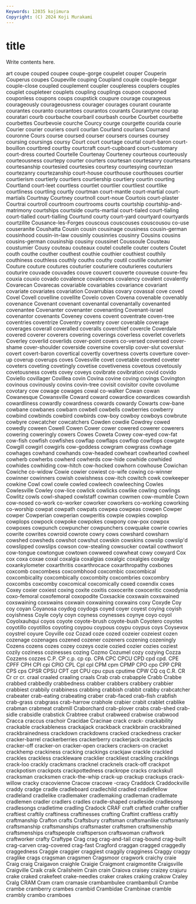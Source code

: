 ```yaml
---
Keywords: 12035 kojimura
Copyright: (C) 2024 Koji Murakami
---
```


# title

Write contents here.



art coupe couped coupee coupe-gorge coupelet couper Couperin
Couperus coupes Coupeville couping Coupland couple couple-beggar couple-close coupled couplement
coupler coupleress couplers couples couplet coupleteer couplets coupling couplings coupon
couponed couponless coupons coups coupstick coupure courage courageous courageously courageousness
courager courages courant courante courantes couranto courantoes courantos courants Courantyne
courap couratari courb courbache courbaril courbash courbe Courbet courbette courbettes
Courbevoie courche Courcy courge courgette courida courie Courier courier couriers
couril courlan Courland courlans Cournand couronne Cours course coursed courser
coursers courses coursey coursing coursings coursy Court court courtage courtal
court-baron court-bouillon courtbred courtby courtcraft court-cupboard court-customary court-dress courted Courtelle
Courtenay Courteney courteous courteously courteousness courtepy courter courters courtesan courtesanry
courtesans courtesanship courtesied courtesies courtesy courtesying courtezan courtezanry courtezanship court-house
courthouse courthouses courtier courtierism courtierly courtiers courtiership courtiery courtin courting
Courtland court-leet courtless courtlet courtlier courtliest courtlike courtliness courtling courtly
courtman court-mantle court-martial court-martials Courtnay Courtney courtnoll court-noue Courtois court-plaster
Courtrai courtroll courtroom courtrooms courts courtship courtship-and-matrimony courtships courtside courts-martial
court-tialed court-tialing court-tialled court-tialling Courtund courty court-yard courtyard courtyards courtzilite
Cousance-les-Forges couscous couscouses couscousou co-use couseranite Coushatta Cousin cousin cousinage
cousiness cousin-german cousinhood cousin-in-law cousinly cousinries cousinry Cousins cousins cousins-german
cousinship cousiny coussinet Coussoule Cousteau coustumier Cousy couteau couteaux coutel
coutelle couter couters Coutet couth couthe couther couthest couthie couthier
couthiest couthily couthiness couthless couthly couths couthy coutil coutille coutumier
Couture couture coutures couturier couturiere couturieres couturiers couturire couvade couvades
couve couvert couverte couveuse couvre-feu couxia couxio covado covalence covalences
covalency covalent covalently Covarecan Covarecas covariable covariables covariance covariant covariate
covariates covariation Covarrubias covary covassal cove coved Covel Covell covelline
covellite Covelo coven Covena covenable covenably covenance Covenant covenant covenantal
covenantally covenanted covenantee Covenanter covenanter covenanting Covenant-israel covenantor covenants Coveney
covens covent coventrate coven-tree coventries coventrize Coventry coventry cover coverable
coverage coverages coverall coveralled coveralls coverchief covercle Coverdale covered coverer
coverers covering coverings coverless coverlet coverlets Coverley coverlid coverlids cover-point
covers co-versed coversed cover-shame cover-shoulder coverside coversine coverslip cover-slut coverslut
covert covert-baron covertical covertly covertness coverts coverture cover-up coverup coverups
coves Covesville covet covetable coveted coveter coveters coveting covetingly covetise
covetiveness covetous covetously covetousness covets covey coveys covibrate covibration covid
covido Coviello covillager Covillea covin Covina covine coving covings Covington
covinous covinously covins covin-tree covisit covisitor covite covolume covotary cow
cowage cowages cowal co-walker Cowan cowan Cowanesque Cowansville Coward coward
cowardice cowardices cowardish cowardliness cowardly cowardness cowards cowardy Cowarts cow-bane
cowbane cowbanes cowbarn cowbell cowbells cowberries cowberry cowbind cowbinds cowbird
cowbirds cow-boy cowboy cowboys cowbrute cowbyre cowcatcher cowcatchers Cowden cowdie
Cowdrey cowed cowedly coween Cowell Cowen Cower cower cowered cowerer
cowerers cowering coweringly cowers Cowes Coweta Cowey cow-eyed cow-fat cow-fish
cowfish cowfishes cowflap cowflaps cowflop cowflops cowgate Cowgill cowgirl cowgirls
cow-goddess cowgram cowgrass cowhage cowhages cowhand cowhands cow-headed cowheart cowhearted
cowheel cowherb cowherbs cowherd cowherds cow-hide cowhide cowhided cowhides cowhiding
cow-hitch cow-hocked cowhorn cowhouse Cowichan Cowiche co-widow Cowie cowier cowiest
co-wife cowing co-winner cowinner cowinners cowish cowishness cow-itch cowitch cowk
cowkeeper cowkine Cowl cowl cowle cowled cowleech cowleeching Cowles Cowlesville
Cowley cow-lice cowlick cowlicks cowlike cowling cowlings Cowlitz cowls cowl-shaped
cowlstaff cowman cowmen cow-mumble Cown cow-nosed co-work co-worker coworker coworkers
co-working coworking co-worship cowpat cowpath cowpats cowpea cowpeas cowpen Cowper
cowper Cowperian cowperian cowperitis cowpie cowpies cowplop cowplops cowpock cowpoke
cowpokes cowpony cow-pox cowpox cowpoxes cowpunch cowpuncher cowpunchers cowquake cowrie
cowries cowrite cowrites cowroid cowrote cowry cows cowshard cowsharn cowshed
cowsheds cowshot cowshut cowskin cowskins cowslip cowslip'd cowslipped cowslips cowson
cow-stealing cowsucker cowtail cowthwort cow-tongue cowtongue cowtown cowweed cowwheat cowy
cowyard Cox cox coxa coxae coxal coxalgia coxalgias coxalgic coxalgies
coxalgy coxankylometer coxarthritis coxarthrocace coxarthropathy coxbones coxcomb coxcombess coxcombhood coxcombic
coxcombical coxcombicality coxcombically coxcombity coxcombries coxcombry coxcombs coxcomby coxcomical coxcomically
coxed coxendix coxes Coxey coxier coxiest coxing coxite coxitis coxocerite
coxoceritic coxodynia coxo-femoral coxofemoral coxopodite Coxsackie coxswain coxswained coxswaining coxswains
coxwain coxwaining coxwains coxy Coxyde Coy coy coyan Coyanosa coydog
coydogs coyed coyer coyest coying coyish coyishness Coyle coyly coyn
coyness coynesses coynye coyo coyol Coyolxauhqui coyos coyote coyote-brush coyote-bush
Coyotero coyotes coyotillo coyotillos coyoting coypou coypous coypu coypus coys
Coysevox coystrel coyure Coyville coz Cozad coze cozed cozeier cozeiest
cozen cozenage cozenages cozened cozener cozeners cozening cozeningly Cozens cozens
cozes cozey cozeys cozie cozied cozier cozies coziest cozily coziness
cozinesses cozing Cozmo Cozumel cozy cozying Cozza Cozzens cozzes C.P.
CP c.p. cp cp. CPA CPC CPCU CPD cpd cpd.
CPE CPFF CPH CPI cpi CPIO CPL Cpl cpl CPM
cpm CPMP CPO cpo CPP CPR CPS cps CPSR CPSU
CPT cpt CPU cpu cpus cputime CPW CQ cq C.R.
CR Cr cr cr. craal craaled craaling craals Crab crab
crabapple Crabb Crabbe crabbed crabbedly crabbedness crabber crabbers crabbery crabbier
crabbiest crabbily crabbiness crabbing crabbish crabbit crabby crabcatcher crabeater crab-eating
crabeating craber crab-faced crab-fish crabfish crab-grass crabgrass crab-harrow crabhole crabier
crabit crablet crablike crabman crabmeat crabmill Craborchard crab-plover crabs crab-shed
crab-sidle crabsidle crabstick Crabtree crabut crabweed crabwise crabwood Cracca craccus
crachoir Cracidae Cracinae crack crack- crackability crackable crackableness crackajack crackback
crackbrain crackbrained crackbrainedness crackdown crackdowns cracked crackedness cracker cracker-barrel crackerberries
crackerberry crackerjack crackerjacks cracker-off cracker-on cracker-open crackers crackers-on cracket crackhemp
crackiness cracking crackings crackjaw crackle crackled crackles crackless crackleware cracklier
crackliest crackling cracklings crack-loo crackly crackmans cracknel cracknels crack-off crackpot
crackpotism crackpots crackpottedness crackrope cracks crackskull cracksman cracksmen crack-the-whip crack-up
crackup crackups crack-willow cracky cracovienne Cracow cracowe -cracy Craddock Craddockville
craddy cradge cradle cradleboard cradlechild cradled cradlefellow cradleland cradlelike cradlemaker
cradlemaking cradleman cradlemate cradlemen cradler cradlers cradles cradle-shaped cradleside cradlesong
cradlesongs cradletime cradling Cradock CRAF craft crafted crafter craftier craftiest
craftily craftiness craftinesses crafting Craftint craftless craftly craftmanship Crafton crafts
Craftsbury craftsman craftsmanlike craftsmanly craftsmanship craftsmanships craftsmaster craftsmen craftsmenship craftsmenships
craftspeople craftsperson craftswoman craftwork craftworker crafty Craftype Crag crag crag-and-tail
crag-bound crag-built crag-carven crag-covered crag-fast Cragford craggan cragged craggedly craggedness
Craggie craggier craggiest craggily cragginess Craggy craggy craglike crags cragsman
cragsmen Cragsmoor cragwork craichy craie Craig craig Craigavon craighle Craigie
Craigmont craigmontite Craigsville Craigville Craik craik Crailsheim Crain crain Craiova
craisey craizey crajuru crake craked crakefeet crake-needles craker crakes craking
crakow Craley Cralg CRAM Cram cram cramasie crambambulee crambambuli Crambe
crambe cramberry crambes crambid Crambidae Crambinae cramble crambly crambo cramboes
